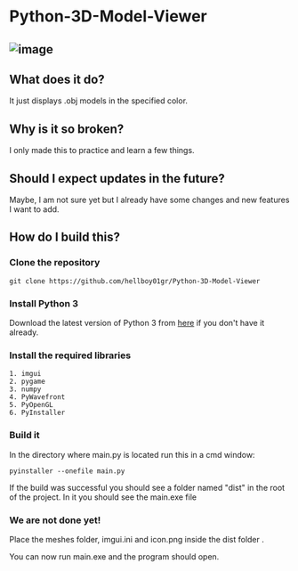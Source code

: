 # Python-3D-Model-Viewer
![image](https://github.com/hellboy01gr/Python-3D-Model-Viewer/assets/106314960/ae335dd6-a23e-4405-b561-8aa0bec1a74c)
---
## What does it do?
It just displays .obj models in the specified color.

## Why is it so broken?
I only made this to practice and learn a few things.

## Should I expect updates in the future?
Maybe, I am not sure yet but I already have some changes and new features I want to add.

## How do I build this?
### Clone the repository
```git clone https://github.com/hellboy01gr/Python-3D-Model-Viewer```

### Install Python 3
Download the latest version of Python 3 from [here](https://www.python.org/downloads/) if you don't have it already.

### Install the required libraries
    1. imgui
    2. pygame
    3. numpy
    4. PyWavefront
    5. PyOpenGL
    6. PyInstaller

### Build it
In the directory where main.py is located run this in a cmd window:

```
pyinstaller --onefile main.py
```

If the build was successful you should see a folder named "dist" in the root of the project. In it you should see the main.exe file

### We are not done yet!
Place the meshes folder, imgui.ini and icon.png inside the dist folder .

You can now run main.exe and the program should open.
